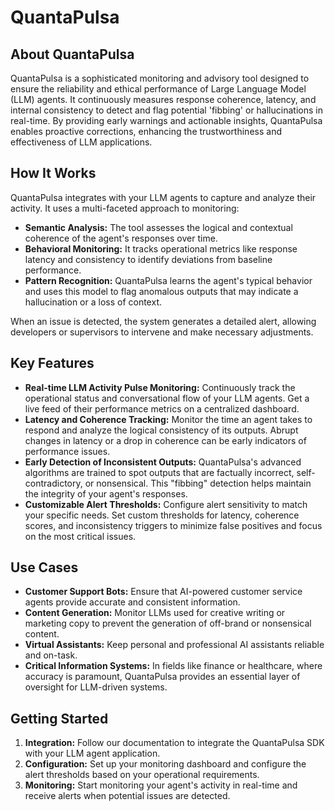 # QuantaPulsa

## About QuantaPulsa
QuantaPulsa is a sophisticated monitoring and advisory tool designed to ensure the reliability and ethical performance of Large Language Model (LLM) agents. It continuously measures response coherence, latency, and internal consistency to detect and flag potential 'fibbing' or hallucinations in real-time. By providing early warnings and actionable insights, QuantaPulsa enables proactive corrections, enhancing the trustworthiness and effectiveness of LLM applications.

## How It Works
QuantaPulsa integrates with your LLM agents to capture and analyze their activity. It uses a multi-faceted approach to monitoring:
- **Semantic Analysis:** The tool assesses the logical and contextual coherence of the agent's responses over time.
- **Behavioral Monitoring:** It tracks operational metrics like response latency and consistency to identify deviations from baseline performance.
- **Pattern Recognition:** QuantaPulsa learns the agent's typical behavior and uses this model to flag anomalous outputs that may indicate a hallucination or a loss of context.

When an issue is detected, the system generates a detailed alert, allowing developers or supervisors to intervene and make necessary adjustments.

## Key Features
- **Real-time LLM Activity Pulse Monitoring:** Continuously track the operational status and conversational flow of your LLM agents. Get a live feed of their performance metrics on a centralized dashboard.
- **Latency and Coherence Tracking:** Monitor the time an agent takes to respond and analyze the logical consistency of its outputs. Abrupt changes in latency or a drop in coherence can be early indicators of performance issues.
- **Early Detection of Inconsistent Outputs:** QuantaPulsa's advanced algorithms are trained to spot outputs that are factually incorrect, self-contradictory, or nonsensical. This "fibbing" detection helps maintain the integrity of your agent's responses.
- **Customizable Alert Thresholds:** Configure alert sensitivity to match your specific needs. Set custom thresholds for latency, coherence scores, and inconsistency triggers to minimize false positives and focus on the most critical issues.

## Use Cases
- **Customer Support Bots:** Ensure that AI-powered customer service agents provide accurate and consistent information.
- **Content Generation:** Monitor LLMs used for creative writing or marketing copy to prevent the generation of off-brand or nonsensical content.
- **Virtual Assistants:** Keep personal and professional AI assistants reliable and on-task.
- **Critical Information Systems:** In fields like finance or healthcare, where accuracy is paramount, QuantaPulsa provides an essential layer of oversight for LLM-driven systems.

## Getting Started
1. **Integration:** Follow our documentation to integrate the QuantaPulsa SDK with your LLM agent application.
2. **Configuration:** Set up your monitoring dashboard and configure the alert thresholds based on your operational requirements.
3. **Monitoring:** Start monitoring your agent's activity in real-time and receive alerts when potential issues are detected.
